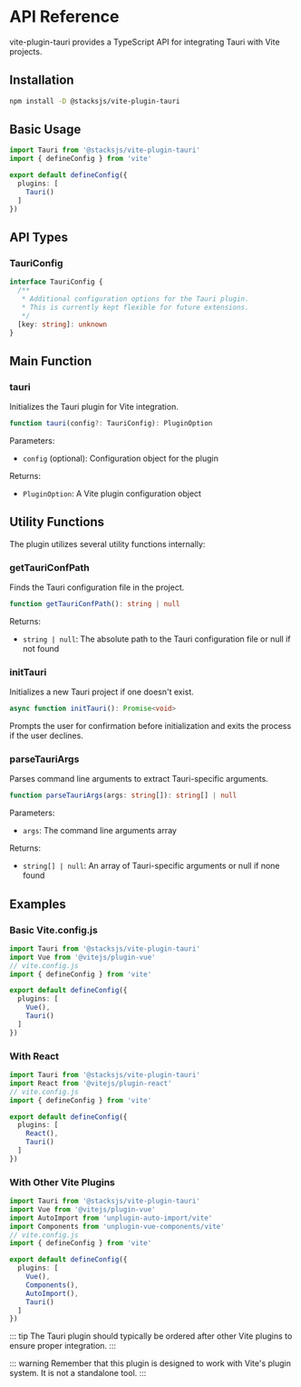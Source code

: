 # API Reference

vite-plugin-tauri provides a TypeScript API for integrating Tauri with Vite projects.

## Installation

```bash
npm install -D @stacksjs/vite-plugin-tauri
```

## Basic Usage

```typescript
import Tauri from '@stacksjs/vite-plugin-tauri'
import { defineConfig } from 'vite'

export default defineConfig({
  plugins: [
    Tauri()
  ]
})
```

## API Types

### TauriConfig

```typescript
interface TauriConfig {
  /**
   * Additional configuration options for the Tauri plugin.
   * This is currently kept flexible for future extensions.
   */
  [key: string]: unknown
}
```

## Main Function

### tauri

Initializes the Tauri plugin for Vite integration.

```typescript
function tauri(config?: TauriConfig): PluginOption
```

Parameters:

- `config` (optional): Configuration object for the plugin

Returns:

- `PluginOption`: A Vite plugin configuration object

## Utility Functions

The plugin utilizes several utility functions internally:

### getTauriConfPath

Finds the Tauri configuration file in the project.

```typescript
function getTauriConfPath(): string | null
```

Returns:

- `string | null`: The absolute path to the Tauri configuration file or null if not found

### initTauri

Initializes a new Tauri project if one doesn't exist.

```typescript
async function initTauri(): Promise<void>
```

Prompts the user for confirmation before initialization and exits the process if the user declines.

### parseTauriArgs

Parses command line arguments to extract Tauri-specific arguments.

```typescript
function parseTauriArgs(args: string[]): string[] | null
```

Parameters:

- `args`: The command line arguments array

Returns:

- `string[] | null`: An array of Tauri-specific arguments or null if none found

## Examples

### Basic Vite.config.js

```typescript
import Tauri from '@stacksjs/vite-plugin-tauri'
import Vue from '@vitejs/plugin-vue'
// vite.config.js
import { defineConfig } from 'vite'

export default defineConfig({
  plugins: [
    Vue(),
    Tauri()
  ]
})
```

### With React

```typescript
import Tauri from '@stacksjs/vite-plugin-tauri'
import React from '@vitejs/plugin-react'
// vite.config.js
import { defineConfig } from 'vite'

export default defineConfig({
  plugins: [
    React(),
    Tauri()
  ]
})
```

### With Other Vite Plugins

```typescript
import Tauri from '@stacksjs/vite-plugin-tauri'
import Vue from '@vitejs/plugin-vue'
import AutoImport from 'unplugin-auto-import/vite'
import Components from 'unplugin-vue-components/vite'
// vite.config.js
import { defineConfig } from 'vite'

export default defineConfig({
  plugins: [
    Vue(),
    Components(),
    AutoImport(),
    Tauri()
  ]
})
```

::: tip
The Tauri plugin should typically be ordered after other Vite plugins to ensure proper integration.
:::

::: warning
Remember that this plugin is designed to work with Vite's plugin system. It is not a standalone tool.
:::
